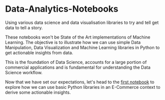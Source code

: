 # Data-Analytics-Notebooks
Using various data science and data visualisation libraries to try and tell get data to tell a story.

These notebooks won't be State of the Art implementations of Machine Learning. The objective is to illustrate how we can use simple Data Manipulation, Data Visualization and Machine Learning libraries in Python to get actionable insights from data. 

This is the foundation of Data Science, accounts for a large portion of commercial applications and is fundamental for understanding the Data Science workflow. 

Now that we have set our expectations, let's head to the [first notebook](https://colab.research.google.com/drive/1-HdkDkIrMxCO-PLIcE17FKrk-CMT2uT5#scrollTo=ZYwzmKOzGKCK) to explore how we can use basic Python libraries in an E-Commerce context to derive some actionable insights. 